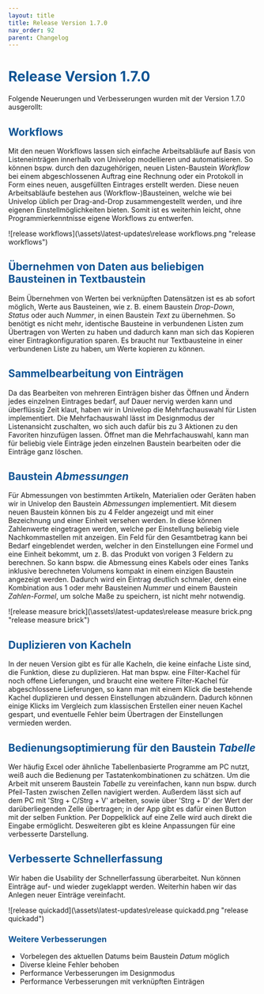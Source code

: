 ```yaml
---
layout: title
title: Release Version 1.7.0
nav_order: 92
parent: Changelog
---
```


# <span style="color:#0b5394">**Release Version 1.7.0**</span>

Folgende Neuerungen und Verbesserungen wurden mit der Version 1.7.0 ausgerollt:

## <span style="color:#0b5394">**Workflows**</span>

Mit den neuen Workflows lassen sich einfache Arbeitsabläufe auf Basis von Listeneinträgen innerhalb von Univelop modellieren und automatisieren. So können bspw. durch den dazugehörigen, neuen Listen-Baustein _Workflow_ bei einem abgeschlossenen Auftrag eine Rechnung oder ein Protokoll in Form eines neuen, ausgefüllten Eintrages erstellt werden. Diese neuen Arbeitsabläufe bestehen aus (Workflow-)Bausteinen, welche wie bei Univelop üblich per Drag-and-Drop zusammengestellt werden, und ihre eigenen Einstellmöglichkeiten bieten. Somit ist es weiterhin leicht, ohne Programmierkenntnisse eigene Workflows zu entwerfen.

![release workflows](\assets\latest-updates\release workflows.png "release workflows")

## <span style="color:#0b5394">**Übernehmen von Daten aus beliebigen Bausteinen in Textbaustein**</span>

Beim Übernehmen von Werten bei verknüpften Datensätzen ist es ab sofort möglich, Werte aus Bausteinen, wie z. B. einem Baustein _Drop-Down_, _Status_ oder auch _Nummer_, in einen Baustein _Text_ zu übernehmen. So benötigt es nicht mehr, identische Bausteine in verbundenen Listen zum Übertragen von Werten zu haben und dadurch kann man sich das Kopieren einer Eintragkonfiguration sparen. Es braucht nur Textbausteine in einer verbundenen Liste zu haben, um Werte kopieren zu können.

## <span style="color:#0b5394">**Sammelbearbeitung von Einträgen**</span>

Da das Bearbeiten von mehreren Einträgen bisher das Öffnen und Ändern jedes einzelnen Eintrages bedarf, auf Dauer nervig werden kann und überflüssig Zeit klaut, haben wir in Univelop die Mehrfachauswahl für Listen implementiert.
Die Mehrfachauswahl lässt im Designmodus der Listenansicht zuschalten, wo sich auch dafür bis zu 3 Aktionen zu den Favoriten hinzufügen lassen. Öffnet man die Mehrfachauswahl, kann man für beliebig viele Einträge jeden einzelnen Baustein bearbeiten oder die Einträge ganz löschen.

## <span style="color:#0b5394">**Baustein _Abmessungen_**</span>

Für Abmessungen von bestimmten Artikeln, Materialien oder Geräten haben wir in Univelop den Baustein _Abmessungen_ implementiert.
Mit diesem neuen Baustein können bis zu 4 Felder angezeigt und mit einer Bezeichnung und einer Einheit versehen werden.
In diese können Zahlenwerte eingetragen werden, welche per Einstellung beliebig viele Nachkommastellen mit anzeigen.
Ein Feld für den Gesamtbetrag kann bei Bedarf eingeblendet werden, welcher in den Einstellungen eine Formel und eine Einheit bekommt, um z. B. das Produkt von vorigen 3 Feldern zu berechnen. So kann bspw. die Abmessung eines Kabels oder eines Tanks inklusive berechneten Volumens kompakt in einem einzigen Baustein angezeigt werden. Dadurch wird ein Eintrag deutlich schmaler, denn eine Kombination aus 1 oder mehr Bausteinen _Nummer_ und einem Baustein _Zahlen-Formel_, um solche Maße zu speichern, ist nicht mehr notwendig.

![release measure brick](\assets\latest-updates\release measure brick.png "release measure brick")

## <span style="color:#0b5394">**Duplizieren von Kacheln**</span>

In der neuen Version gibt es für alle Kacheln, die keine einfache Liste sind, die Funktion, diese zu duplizieren.
Hat man bspw. eine Filter-Kachel für noch offene Lieferungen, und braucht eine weitere Filter-Kachel für abgeschlossene Lieferungen, so kann man mit einem Klick die bestehende Kachel duplizieren und dessen Einstellungen abzuändern.
Dadurch können einige Klicks im Vergleich zum klassischen Erstellen einer neuen Kachel gespart, und eventuelle Fehler beim Übertragen der Einstellungen vermieden werden.

## <span style="color:#0b5394">**Bedienungsoptimierung für den Baustein _Tabelle_**</span>

Wer häufig Excel oder ähnliche Tabellenbasierte Programme am PC nutzt, weiß auch die Bedienung per Tastatenkombinationen zu schätzen.
Um die Arbeit mit unserem Baustein _Tabelle_ zu vereinfachen, kann nun bspw. durch Pfeil-Tasten zwischen Zellen navigiert werden.
Außerdem lässt sich auf dem PC mit 'Strg + C/Strg + V' arbeiten, sowie über 'Strg + D' der Wert der darüberliegenden Zelle übertragen; in der App gibt es dafür einen Button mit der selben Funktion. Per Doppelklick auf eine Zelle wird auch direkt die Eingabe ermöglicht.
Desweiteren gibt es kleine Anpassungen für eine verbesserte Darstellung.

## <span style="color:#0b5394">**Verbesserte Schnellerfassung**</span>

Wir haben die Usability der Schnellerfassung überarbeitet. Nun können Einträge auf- und wieder zugeklappt werden. Weiterhin haben wir das Anlegen neuer Einträge vereinfacht.

![release quickadd](\assets\latest-updates\release quickadd.png "release quickadd")

### <span style="color:#0b5394">**Weitere Verbesserungen**</span>

-   Vorbelegen des aktuellen Datums beim Baustein _Datum_ möglich
-   Diverse kleine Fehler behoben
-   Performance Verbesserungen im Designmodus
-   Performance Verbesserungen mit verknüpften Einträgen
